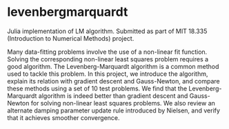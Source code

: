 # levenbergmarquardt
Julia implementation of LM algorithm. Submitted as part of MIT 18.335 (Introduction to Numerical Methods) project.

Many data-fitting problems involve the use of a non-linear fit function. Solving the corresponding non-linear least squares problem requires a good algorithm. The Levenberg-Marquardt algorithm is a common method used to tackle this problem. In this project, we introduce the algorithm, explain its relation with gradient descent and Gauss-Newton, and compare these methods using a set of 10 test problems. We find that the Levenberg-Marquardt algorithm is indeed better than gradient descent and Gauss-Newton for solving non-linear least squares problems. We also review an alternate damping parameter update rule introduced by Nielsen, and verify that it achieves smoother convergence.
